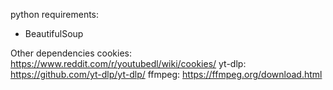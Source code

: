 python requirements: 
- BeautifulSoup

Other dependencies 
cookies: https://www.reddit.com/r/youtubedl/wiki/cookies/
yt-dlp: https://github.com/yt-dlp/yt-dlp/
ffmpeg: https://ffmpeg.org/download.html